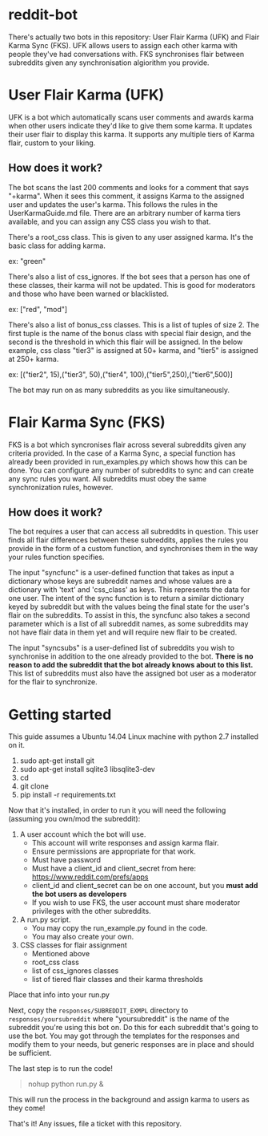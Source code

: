 # reddit-bot

There's actually two bots in this repository: User Flair Karma (UFK) and Flair Karma Sync (FKS). UFK allows users to assign each other karma with people they've had conversations with. FKS synchronises flair between subreddits given any synchronisation algiorithm you provide.

# User Flair Karma (UFK)

UFK is a bot which automatically scans user comments and awards karma when other users indicate they'd like to give them some karma. It updates their user flair to display this karma. It supports any multiple tiers of Karma flair, custom to your liking.

## How does it work?

The bot scans the last 200 comments and looks for a comment that says "+karma". When it sees this comment, it assigns Karma to the assigned user and updates the user's karma. This follows the rules in the UserKarmaGuide.md file. There are an arbitrary number of karma tiers available, and you can assign any CSS class you wish to that. 

There's a root_css class. This is given to any user assigned karma. It's the basic class for adding karma.

ex: "green"

There's also a list of css_ignores. If the bot sees that a person has one of these classes, their karma will not be updated. This is good for moderators and those who have been warned or blacklisted.

ex: ["red", "mod"]

There's also a list of bonus_css classes. This is a list of tuples of size 2. The first tuple is the name of the bonus class with special flair design, and the second is the threshold in which this flair will be assigned. In the below example, css class "tier3" is assigned at 50+ karma, and "tier5" is assigned at 250+ karma. 

ex: [("tier2", 15),("tier3", 50),("tier4", 100),("tier5",250),("tier6",500)]

The bot may run on as many subreddits as you like simultaneously. 

# Flair Karma Sync (FKS)

FKS is a bot which syncronises flair across several subreddits given any criteria provided. In the case of a Karma Sync, a special function has already been provided in run_examples.py which shows how this can be done. You can configure any number of subreddits to sync and can create any sync rules you want. All subreddits must obey the same synchronization rules, however.

## How does it work?

The bot requires a user that can access all subreddits in question. This user finds all flair differences between these subreddits, applies the rules you provide in the form of a custom function, and synchronises them in the way your rules function specifies. 

The input "syncfunc" is a user-defined function that takes as input a dictionary whose keys are subreddit names and whose values are a dictionary with 'text' and 'css_class' as keys. This represents the data for one user. The intent of the sync function is to return a similar dictionary keyed by subreddit but with the values being the final state for the user's flair on the subreddits. To assist in this, the syncfunc also takes a second parameter which is a list of all subreddit names, as some subreddits may not have flair data in them yet and will require new flair to be created.

The input "syncsubs" is a user-defined list of subreddits you wish to synchronise in addition to the one already provided to the bot. **There is no reason to add the subreddit that the bot already knows about to this list.** This list of subreddits must also have the assigned bot user as a moderator for the flair to synchronize. 

# Getting started

This guide assumes a Ubuntu 14.04 Linux machine with python 2.7 installed on it. 

1. sudo apt-get install git
2. sudo apt-get install sqlite3 libsqlite3-dev
3. cd <directory you wish to hold the bot>
4. git clone <url to this repository>
5. pip install -r requirements.txt

Now that it's installed, in order to run it you will need the following (assuming you own/mod the subreddit):

1. A user account which the bot will use. 
    * This account will write responses and assign karma flair. 
    * Ensure permissions are appropriate for that work.
    * Must have password
    * Must have a client_id and client_secret from here: https://www.reddit.com/prefs/apps
    * client_id and client_secret can be on one account, but you **must add the bot users as developers**
    * If you wish to use FKS, the user account must share moderator privileges with the other subreddits.
2. A run.py script. 
    * You may copy the run_example.py found in the code.
    * You may also create your own.
3. CSS classes for flair assignment
    * Mentioned above
    * root_css class
    * list of css_ignores classes
    * list of tiered flair classes and their karma thresholds

Place that info into your run.py

Next, copy the `responses/SUBREDDIT_EXMPL` directory to `responses/yoursubreddit` where "yoursubreddit" is the name of the subreddit you're using this bot on. Do this for each subreddit that's going to use the bot. You may got through the templates for the responses and modify them to your needs, but generic responses are in place and should be sufficient.

The last step is to run the code!

> nohup python run.py &

This will run the process in the background and assign karma to users as they come!

That's it! Any issues, file a ticket with this repository.

